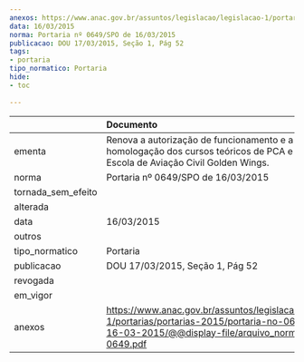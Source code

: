 ```yaml
---
anexos: https://www.anac.gov.br/assuntos/legislacao/legislacao-1/portarias/portarias-2015/portaria-no-0649-spo-de-16-03-2015/@@display-file/arquivo_norma/PA2015-0649.pdf
data: 16/03/2015
norma: Portaria nº 0649/SPO de 16/03/2015
publicacao: DOU 17/03/2015, Seção 1, Pág 52
tags:
- portaria
tipo_normatico: Portaria
hide: 
- toc 
 
---
```


|                    | Documento                                                                                                                                                         |
|:-------------------|:------------------------------------------------------------------------------------------------------------------------------------------------------------------|
| ementa             | Renova a autorização de funcionamento e a homologação dos cursos teóricos de PCA e IFR da Escola de Aviação Civil Golden Wings.                                   |
| norma              | Portaria nº 0649/SPO de 16/03/2015                                                                                                                                |
| tornada_sem_efeito |                                                                                                                                                                   |
| alterada           |                                                                                                                                                                   |
| data               | 16/03/2015                                                                                                                                                        |
| outros             |                                                                                                                                                                   |
| tipo_normatico     | Portaria                                                                                                                                                          |
| publicacao         | DOU 17/03/2015, Seção 1, Pág 52                                                                                                                                   |
| revogada           |                                                                                                                                                                   |
| em_vigor           |                                                                                                                                                                   |
| anexos             | https://www.anac.gov.br/assuntos/legislacao/legislacao-1/portarias/portarias-2015/portaria-no-0649-spo-de-16-03-2015/@@display-file/arquivo_norma/PA2015-0649.pdf |